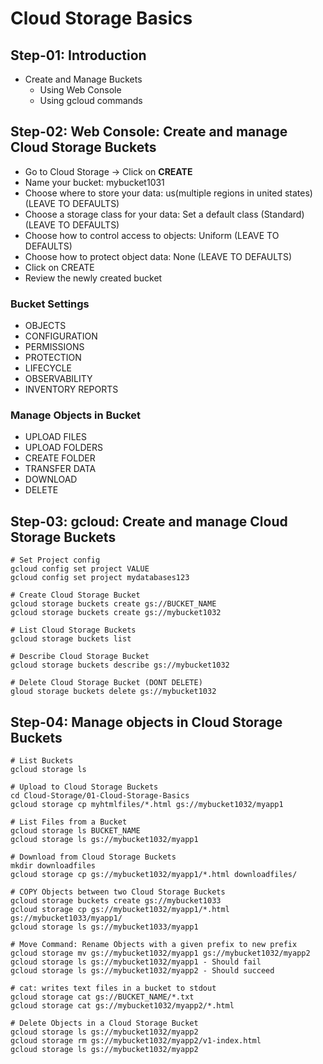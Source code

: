 # Cloud Storage Basics

## Step-01: Introduction
- Create and Manage Buckets
  - Using Web Console
  - Using gcloud commands

## Step-02: Web Console: Create and manage Cloud Storage Buckets
- Go to Cloud Storage -> Click on **CREATE**
- Name your bucket: mybucket1031
- Choose where to store your data: us(multiple regions in united states) (LEAVE TO DEFAULTS)
- Choose a storage class for your data: Set a default class (Standard) (LEAVE TO DEFAULTS)
- Choose how to control access to objects: Uniform (LEAVE TO DEFAULTS)
- Choose how to protect object data: None (LEAVE TO DEFAULTS)
- Click on CREATE
- Review the newly created bucket
### Bucket Settings
- OBJECTS
- CONFIGURATION
- PERMISSIONS
- PROTECTION
- LIFECYCLE
- OBSERVABILITY
- INVENTORY REPORTS

### Manage Objects in Bucket
- UPLOAD FILES
- UPLOAD FOLDERS
- CREATE FOLDER
- TRANSFER DATA
- DOWNLOAD
- DELETE


## Step-03: gcloud: Create and manage Cloud Storage Buckets
```t
# Set Project config
gcloud config set project VALUE
gcloud config set project mydatabases123

# Create Cloud Storage Bucket
gcloud storage buckets create gs://BUCKET_NAME
gcloud storage buckets create gs://mybucket1032

# List Cloud Storage Buckets
gcloud storage buckets list

# Describe Cloud Storage Bucket
gcloud storage buckets describe gs://mybucket1032

# Delete Cloud Storage Bucket (DONT DELETE)
gloud storage buckets delete gs://mybucket1032
```

## Step-04: Manage objects in Cloud Storage Buckets
```t
# List Buckets
gcloud storage ls

# Upload to Cloud Storage Buckets
cd Cloud-Storage/01-Cloud-Storage-Basics
gcloud storage cp myhtmlfiles/*.html gs://mybucket1032/myapp1

# List Files from a Bucket
gcloud storage ls BUCKET_NAME
gcloud storage ls gs://mybucket1032/myapp1

# Download from Cloud Storage Buckets
mkdir downloadfiles
gcloud storage cp gs://mybucket1032/myapp1/*.html downloadfiles/

# COPY Objects between two Cloud Storage Buckets
gcloud storage buckets create gs://mybucket1033
gcloud storage cp gs://mybucket1032/myapp1/*.html gs://mybucket1033/myapp1/
gcloud storage ls gs://mybucket1033/myapp1

# Move Command: Rename Objects with a given prefix to new prefix
gcloud storage mv gs://mybucket1032/myapp1 gs://mybucket1032/myapp2
gcloud storage ls gs://mybucket1032/myapp1 - Should fail
gcloud storage ls gs://mybucket1032/myapp2 - Should succeed

# cat: writes text files in a bucket to stdout 
gcloud storage cat gs://BUCKET_NAME/*.txt
gcloud storage cat gs://mybucket1032/myapp2/*.html

# Delete Objects in a Cloud Storage Bucket
gcloud storage ls gs://mybucket1032/myapp2
gcloud storage rm gs://mybucket1032/myapp2/v1-index.html
gcloud storage ls gs://mybucket1032/myapp2
```